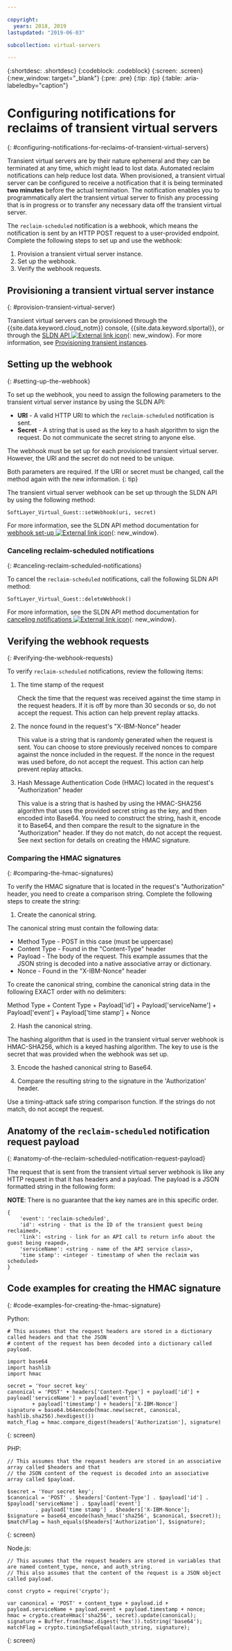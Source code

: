 ```yaml
---

copyright:
  years: 2018, 2019
lastupdated: "2019-06-03"

subcollection: virtual-servers

---
```


{:shortdesc: .shortdesc}
{:codeblock: .codeblock}
{:screen: .screen}
{:new_window: target="_blank"}
{:pre: .pre}
{:tip: .tip}
{:table: .aria-labeledby="caption"}

# Configuring notifications for reclaims of transient virtual servers
{: #configuring-notifications-for-reclaims-of-transient-virtual-servers}

Transient virtual servers are by their nature ephemeral and they can be terminated at any time, which might lead to lost data. Automated reclaim notifications can help reduce lost data. When provisioned, a transient virtual server can be configured to receive a notification that it is being terminated **two minutes** before the actual termination. The notification enables you to programmatically alert the transient virtual server to finish any processing that is in progress or to transfer any necessary data off the transient virtual server.

The `reclaim-scheduled` notification is a webhook, which means the notification is sent by an HTTP POST request to a user-provided endpoint. Complete the following steps to set up and use the webhook:

1. Provision a transient virtual server instance.
2. Set up the webhook.
3. Verify the webhook requests.

## Provisioning a transient virtual server instance
{: #provision-transient-virtual-server}

Transient virtual servers can be provisioned through the {{site.data.keyword.cloud_notm}} console, {{site.data.keyword.slportal}}, or through the [SLDN API ![External link icon](../icons/launch-glyph.svg "External link icon")](http://sldn.softlayer.com){: new_window}. For more information, see [Provisioning transient instances](/docs/virtual-servers?topic=virtual-servers-ordering-vs-transient#ordering-vs-transient).

## Setting up the webhook
{: #setting-up-the-webhook}

To set up the webhook, you need to assign the following parameters to the transient virtual server instance by using the SLDN API:

   * **URI** - A valid HTTP URI to which the `reclaim-scheduled` notification is sent.
   * **Secret** - A string that is used as the key to a hash algorithm to sign the request. Do not communicate the secret string to anyone else.

The webhook must be set up for each provisioned transient virtual server. However, the URI and the secret do not need to be unique.

Both parameters are required. If the URI or secret must be changed, call the method again with the new information.
{: tip}

The transient virtual server webhook can be set up through the SLDN API by using the following method:

  `SoftLayer_Virtual_Guest::setWebhook(uri, secret)`

For more information, see the SLDN API method documentation for [webhook set-up ![External link icon](../icons/launch-glyph.svg "External link icon")](http://sldn.softlayer.com/reference/services/SoftLayer_Virtual_Guest/setTransientWebhook/){: new_window}.

### Canceling reclaim-scheduled notifications
{: #canceling-reclaim-scheduled-notifications}

To cancel the `reclaim-scheduled` notifications, call the following SLDN API method:

  `SoftLayer_Virtual_Guest::deleteWebhook()`

For more information, see the SLDN API method documentation for [canceling notifications ![External link icon](../icons/launch-glyph.svg "External link icon")](http://sldn.softlayer.com/reference/services/SoftLayer_Virtual_Guest/deleteTransientWebhook/){: new_window}.

## Verifying the webhook requests
{: #verifying-the-webhook-requests}

To verify `reclaim-scheduled` notifications, review the following items:

1. The time stamp of the request

   Check the time that the request was received against the time stamp in the request headers. If it is off by more than 30 seconds or so, do not accept the request. This action can help prevent replay attacks.

2. The nonce found in the request's "X-IBM-Nonce" header

   This value is a string that is randomly generated when the request is sent. You can choose to store previously received nonces to compare against the nonce included in the request. If the nonce in the request was used before, do not accept the request. This action can help prevent replay attacks.

3. Hash Message Authentication Code (HMAC) located in the request's "Authorization" header

   This value is a string that is hashed by using the HMAC-SHA256 algorithm that uses the provided secret string as the key, and then encoded into Base64. You need to construct the string, hash it, encode it to Base64, and then compare the result to the signature in the "Authorization" header. If they do not match, do not accept the request. See next section for details on creating the HMAC signature.

### Comparing the HMAC signatures
{: #comparing-the-hmac-signatures}

To verify the HMAC signature that is located in the request's "Authorization" header, you need to create a comparison string. Complete the following steps to create the string:

1. Create the canonical string.

  The canonical string must contain the following data:
  * Method Type - POST in this case (must be uppercase)
  * Content Type - Found in the "Content-Type" header
  * Payload - The body of the request. This example assumes that the JSON string is decoded into a native associative array or dictionary.  
  * Nonce - Found in the "X-IBM-Nonce" header

  To create the canonical string, combine the canonical string data in the following EXACT order with no delimiters:

  Method Type + Content Type + Payload['id'] + Payload['serviceName'] + Payload['event'] + Payload['time stamp'] + Nonce

2. Hash the canonical string.

  The hashing algorithm that is used in the transient virtual server webhook is HMAC-SHA256, which is a keyed hashing algorithm. The key to use is the secret that was provided when the webhook was set up.

3. Encode the hashed canonical string to Base64.

4. Compare the resulting string to the signature in the 'Authorization' header.  

  Use a timing-attack safe string comparison function. If the strings do not match, do not accept the request.

## Anatomy of the `reclaim-scheduled` notification request payload
{: #anatomy-of-the-reclaim-scheduled-notification-request-payload}

The request that is sent from the transient virtual server webhook is like any HTTP request in that it has headers and a payload. The payload is a JSON formatted string in the following form:

**NOTE**: There is no guarantee that the key names are in this specific order.

	{
		'event': 'reclaim-scheduled',
		'id': <string - that is the ID of the transient guest being reclaimed>,
		'link': <string - link for an API call to return info about the guest being reaped>,
		'serviceName': <string - name of the API service class>,
		'time stamp': <integer - timestamp of when the reclaim was scheduled>
	}


## Code examples for creating the HMAC signature
{: #code-examples-for-creating-the-hmac-signature}

Python:

```
# This assumes that the request headers are stored in a dictionary called headers and that the JSON
# content of the request has been decoded into a dictionary called payload.

import base64
import hashlib
import hmac

secret = 'Your secret key'
canonical = 'POST' + headers['Content-Type'] + payload['id'] + payload['serviceName'] + payload['event'] \
	    + payload['timestamp'] + headers['X-IBM-Nonce']
signature = base64.b64encode(hmac.new(secret, canonical, hashlib.sha256).hexdigest())
match_flag = hmac.compare_digest(headers['Authorization'], signature)
```
{: screen}

PHP:

```
// This assumes that the request headers are stored in an associative array called $headers and that
// the JSON content of the request is decoded into an associative array called $payload.

$secret = 'Your secret key';
$canonical = 'POST' . $headers['Content-Type'] . $payload['id'] . $payload['serviceName'] . $payload['event']
	     . payload['time stamp'] . $headers['X-IBM-Nonce'];
$signature = base64_encode(hash_hmac('sha256', $canonical, $secret));
$matchFlag = hash_equals($headers['Authorization'], $signature);
```
{: screen}

Node.js:

```
// This assumes that the request headers are stored in variables that are named content_type, nonce, and auth_string.
// This also assumes that the content of the request is a JSON object called payload.

const crypto = require('crypto');

var canonical = 'POST' + content_type + payload.id + payload.serviceName + payload.event + payload.timestamp + nonce;
hmac = crypto.createHmac('sha256', secret).update(canonical);
signature = Buffer.from(hmac.digest('hex')).toString('base64');
matchFlag = crypto.timingSafeEqual(auth_string, signature);
```
{: screen}
